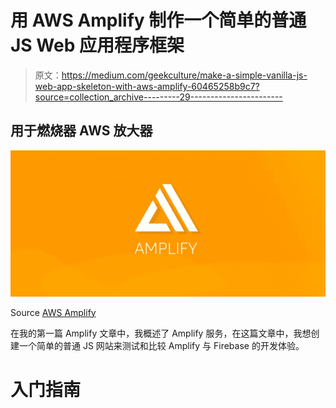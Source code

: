 # 用 AWS Amplify 制作一个简单的普通 JS Web 应用程序框架

> 原文：<https://medium.com/geekculture/make-a-simple-vanilla-js-web-app-skeleton-with-aws-amplify-60465258b9c7?source=collection_archive---------29----------------------->

## 用于燃烧器 AWS 放大器

![](img/014dbe9b29e3975d9abf08d9a8552f1a.png)

Source [AWS Amplify](https://docs.amplify.aws/)

在我的第一篇 Amplify 文章中，我概述了 Amplify 服务，在这篇文章中，我想创建一个简单的普通 JS 网站来测试和比较 Amplify 与 Firebase 的开发体验。

# 入门指南